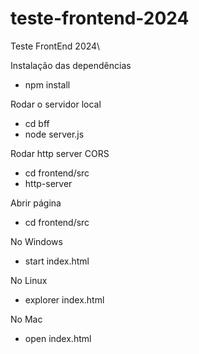 # teste-frontend-2024

Teste FrontEnd 2024\

Instalação das dependências

- npm install

Rodar o servidor local

- cd bff
- node server.js

Rodar http server CORS

- cd frontend/src
- http-server

Abrir página

- cd frontend/src

No Windows

- start index.html

No Linux

- explorer index.html

No Mac

- open index.html
